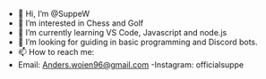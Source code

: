 - 👋 Hi, I’m @SuppeW
- 👀 I’m interested in Chess and Golf
- 🌱 I’m currently learning VS Code, Javascript and node.js
- 💞️ I’m looking for guiding in basic programming and Discord bots.
- 📫 How to reach me:
- Email: Anders.woien96@gmail.com
-Instagram: officialsuppe

<!---
SuppeW/SuppeW is a ✨ special ✨ repository because its `README.md` (this file) appears on your GitHub profile.
You can click the Preview link to take a look at your changes.
--->
